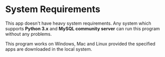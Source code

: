 # System Requirements

This app doesn't have heavy system requirements. Any system which supports **Python 3.x** and **MySQL community server** can run this program without any problems.

This program works on Windows, Mac and Linux provided the specified apps are downloaded in the local system.
